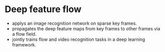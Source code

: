 # Deep feature flow 
- applys an image recognition network on sparse key frames.
- propagates the deep feature maps from key frames to other frames via a flow field.
- jointly trains flow and video recognition tasks in a deep learning framework.

